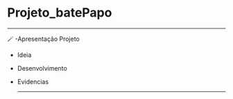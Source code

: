# Projeto_batePapo

---------------------
🪄 -Apresentação Projeto

- Ideia
- Desenvolvimento
- Evidencias

  --------------
